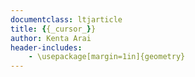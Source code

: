 ```yaml
---
documentclass: ltjarticle
title: {{_cursor_}}
author: Kenta Arai
header-includes:
    - \usepackage[margin=1in]{geometry}
---
```


